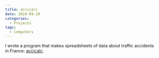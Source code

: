 ```yaml
---
title: accicalc
date: 2024-09-20
categories:
  - Projects
tags:
  - Computers
---
```


I wrote a program that makes spreadsheets of data about traffic accidents in France: [accicalc](https://github.com/benjamingeer/accicalc).
